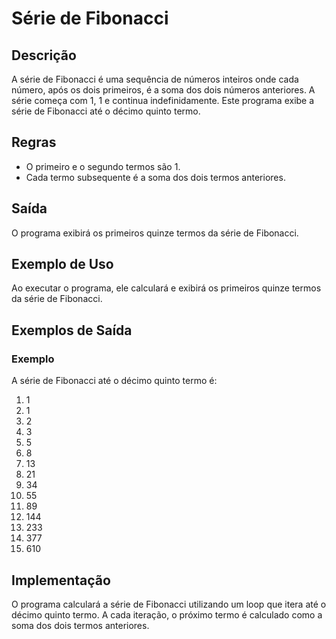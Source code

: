 # Série de Fibonacci

## Descrição

A série de Fibonacci é uma sequência de números inteiros onde cada número, após os dois primeiros, é a soma dos dois números anteriores. A série começa com 1, 1 e continua indefinidamente. Este programa exibe a série de Fibonacci até o décimo quinto termo.

## Regras

- O primeiro e o segundo termos são 1.
- Cada termo subsequente é a soma dos dois termos anteriores.

## Saída

O programa exibirá os primeiros quinze termos da série de Fibonacci.

## Exemplo de Uso

Ao executar o programa, ele calculará e exibirá os primeiros quinze termos da série de Fibonacci.

## Exemplos de Saída

### Exemplo

A série de Fibonacci até o décimo quinto termo é:

1. 1
2. 1
3. 2
4. 3
5. 5
6. 8
7. 13
8. 21
9. 34
10. 55
11. 89
12. 144
13. 233
14. 377
15. 610

## Implementação

O programa calculará a série de Fibonacci utilizando um loop que itera até o décimo quinto termo. A cada iteração, o próximo termo é calculado como a soma dos dois termos anteriores.

